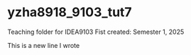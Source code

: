 # yzha8918_9103_tut7

Teaching folder for IDEA9103
Fist created: Semester 1, 2025

This is a new line I wrote
